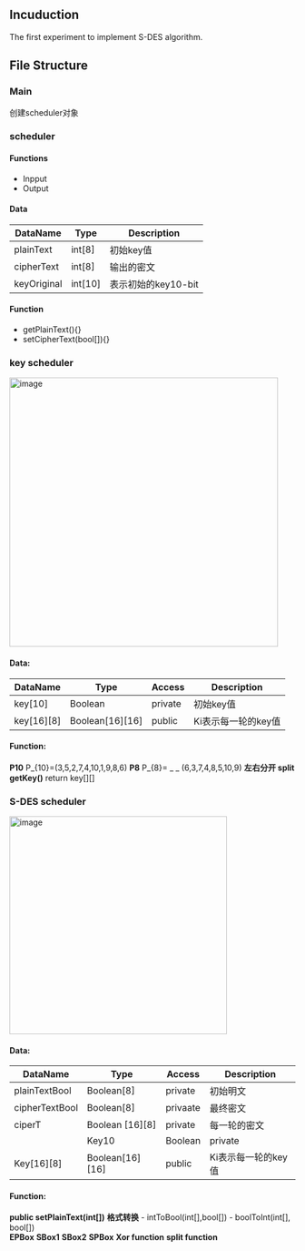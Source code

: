 
## Incuduction
The first experiment to implement S-DES algorithm.

## File Structure

### Main
创建scheduler对象

### scheduler
#### Functions
- Inpput 
- Output 
#### Data
  | DataName    | Type    | Description|
  | ----------- | ------------ |---------------|
  |plainText      | int[8]       |初始key值|
  |cipherText   | int[8]       |输出的密文|
|keyOriginal |int[10]|表示初始的key10-bit|  
  
#### Function
- getPlainText(){}
- setCipherText(bool[]){}

### key scheduler
<img width="473" alt="image" src="https://github.com/Sisyphe-Edge/exp1_SDES/assets/54466829/c48d018b-fcad-41b9-8556-089b76e9b70b" style="justify-content=:center">

#### Data:

  | DataName    | Type  |Access  | Description|
  | ----------- | ------------|------- |---------------|
  | key[10]     | Boolean   | private   |初始key值|
  | key[16][8]  | Boolean[16][16]   |public   |Ki表示每一轮的key值|

#### Function:
**P10** P_{10}=(3,5,2,7,4,10,1,9,8,6)
**P8** P_{8}= _ _ (6,3,7,4,8,5,10,9)
**左右分开 split**
**getKey()** return key[][]




### S-DES scheduler
<img width="383" alt="image" src="https://github.com/Sisyphe-Edge/exp1_SDES/assets/54466829/292a3e4b-b8ec-4a4e-afda-713669a7120a">

#### Data:

  | DataName    | Type  | Access  | Description|
  | ----------- | ------------|------- |---------------|
  | plainTextBool     | Boolean[8]  |  private    |初始明文|
  | cipherTextBool  | Boolean[8] | privaate     |最终密文|
  | ciperT|Boolean [16][8] | private|每一轮的密文|
    | Key10     | Boolean   | private   |初始key值|
 | Key[16][8]  | Boolean[16][16]   |public   |Ki表示每一轮的key值|
#### Function:

**public setPlainText(int[])**
**格式转换**
	- intToBool(int[],bool[])
	- boolToInt(int[], bool[])  
**EPBox** 
**SBox1**
**SBox2**
**SPBox**
**Xor function**
**split function**

  
